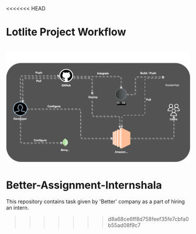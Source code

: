 <<<<<<< HEAD
# Lotlite Project Workflow

![Project Workflow](./diagrams/Workflow_diagram_dark.gif.svg)
=======
# Better-Assignment-Internshala
This repository contains task given by 'Better' company as a part of hiring an intern.
>>>>>>> d8a68ce6ff8d758feef35fe7cbfa0b55ad08f9c7
